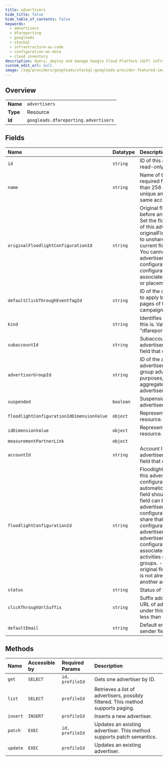 ```yaml
---
title: advertisers
hide_title: false
hide_table_of_contents: false
keywords:
  - advertisers
  - dfareporting
  - googleads    
  - stackql
  - infrastructure-as-code
  - configuration-as-data
  - cloud inventory
description: Query, deploy and manage Google Cloud Platform (GCP) infrastructure and resources using SQL
custom_edit_url: null
image: /img/providers/googleads/stackql-googleads-provider-featured-image.png
---
```

  
    

## Overview
<table><tbody>
<tr><td><b>Name</b></td><td><code>advertisers</code></td></tr>
<tr><td><b>Type</b></td><td>Resource</td></tr>
<tr><td><b>Id</b></td><td><code>googleads.dfareporting.advertisers</code></td></tr>
</tbody></table>

## Fields
| Name | Datatype | Description |
|:-----|:---------|:------------|
| `id` | `string` | ID of this advertiser. This is a read-only, auto-generated field. |
| `name` | `string` | Name of this advertiser. This is a required field and must be less than 256 characters long and unique among advertisers of the same account. |
| `originalFloodlightConfigurationId` | `string` | Original floodlight configuration before any sharing occurred. Set the floodlightConfigurationId of this advertiser to originalFloodlightConfigurationId to unshare the advertiser's current floodlight configuration. You cannot unshare an advertiser's floodlight configuration if the shared configuration has activities associated with any campaign or placement. |
| `defaultClickThroughEventTagId` | `string` | ID of the click-through event tag to apply by default to the landing pages of this advertiser's campaigns. |
| `kind` | `string` | Identifies what kind of resource this is. Value: the fixed string "dfareporting#advertiser". |
| `subaccountId` | `string` | Subaccount ID of this advertiser.This is a read-only field that can be left blank. |
| `advertiserGroupId` | `string` | ID of the advertiser group this advertiser belongs to. You can group advertisers for reporting purposes, allowing you to see aggregated information for all advertisers in each group. |
| `suspended` | `boolean` | Suspension status of this advertiser. |
| `floodlightConfigurationIdDimensionValue` | `object` | Represents a DimensionValue resource. |
| `idDimensionValue` | `object` | Represents a DimensionValue resource. |
| `measurementPartnerLink` | `object` |  |
| `accountId` | `string` | Account ID of this advertiser.This is a read-only field that can be left blank. |
| `floodlightConfigurationId` | `string` | Floodlight configuration ID of this advertiser. The floodlight configuration ID will be created automatically, so on insert this field should be left blank. This field can be set to another advertiser's floodlight configuration ID in order to share that advertiser's floodlight configuration with this advertiser, so long as: - This advertiser's original floodlight configuration is not already associated with floodlight activities or floodlight activity groups. - This advertiser's original floodlight configuration is not already shared with another advertiser.  |
| `status` | `string` | Status of this advertiser. |
| `clickThroughUrlSuffix` | `string` | Suffix added to click-through URL of ad creative associations under this advertiser. Must be less than 129 characters long. |
| `defaultEmail` | `string` | Default email address used in sender field for tag emails. |
## Methods
| Name | Accessible by | Required Params | Description |
|:-----|:--------------|:----------------|:------------|
| `get` | `SELECT` | `id, profileId` | Gets one advertiser by ID. |
| `list` | `SELECT` | `profileId` | Retrieves a list of advertisers, possibly filtered. This method supports paging. |
| `insert` | `INSERT` | `profileId` | Inserts a new advertiser. |
| `patch` | `EXEC` | `id, profileId` | Updates an existing advertiser. This method supports patch semantics. |
| `update` | `EXEC` | `profileId` | Updates an existing advertiser. |
